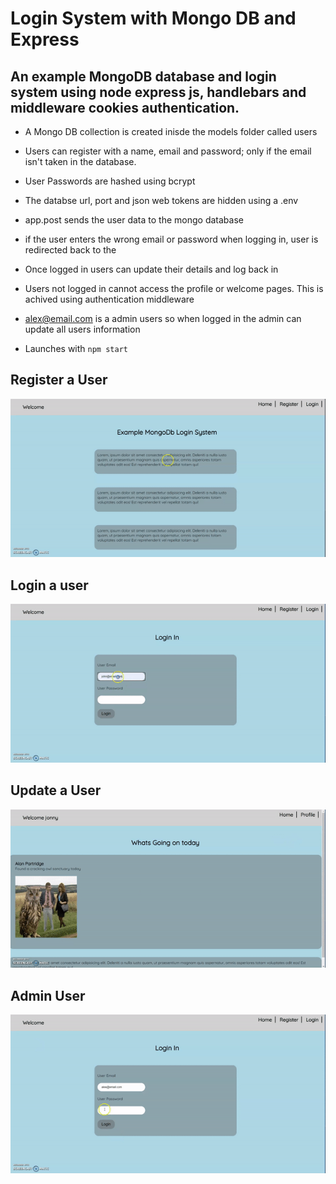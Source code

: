 # Login System with Mongo DB and Express

## An example MongoDB database and login system using node express js, handlebars and middleware cookies authentication.

- A Mongo DB collection is created inisde the models folder called users

- Users can register with a name, email and password; only if the email isn't taken in the database.

- User Passwords are hashed using bcrypt 

- The databse url, port and json web tokens are hidden using a .env 

- app.post sends the user data to the mongo database 

- if the user enters the wrong email or password when logging in, user is redirected back to the 

- Once logged in users can update their details and log back in 

- Users not logged in cannot access the profile or welcome pages. This is achived using authentication middleware 

- alex@email.com is a admin users so  when logged in the admin can update all users information 

- Launches with `npm start`

## Register a User 
![Register Demo](register.gif)

## Login a user 
![Login Demo](login.gif)

## Update a User 
![Update Demo](update.gif)

## Admin User 
![Admin Demo](admin.gif)


